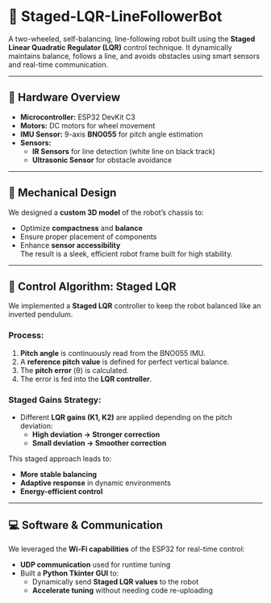 # 🤖 Staged-LQR-LineFollowerBot

A two-wheeled, self-balancing, line-following robot built using the **Staged Linear Quadratic Regulator (LQR)** control technique. It dynamically maintains balance, follows a line, and avoids obstacles using smart sensors and real-time communication.

---

## 🔧 Hardware Overview

- **Microcontroller:** ESP32 DevKit C3  
- **Motors:** DC motors for wheel movement  
- **IMU Sensor:** 9-axis **BNO055** for pitch angle estimation  
- **Sensors:**
  - **IR Sensors** for line detection (white line on black track)
  - **Ultrasonic Sensor** for obstacle avoidance  

---

## 🧩 Mechanical Design

We designed a **custom 3D model** of the robot’s chassis to:
- Optimize **compactness** and **balance**
- Ensure proper placement of components
- Enhance **sensor accessibility**  
The result is a sleek, efficient robot frame built for high stability.

---

## 🧠 Control Algorithm: Staged LQR

We implemented a **Staged LQR** controller to keep the robot balanced like an inverted pendulum.

### Process:

1. **Pitch angle** is continuously read from the BNO055 IMU.
2. A **reference pitch value** is defined for perfect vertical balance.
3. The **pitch error** (θ) is calculated.
4. The error is fed into the **LQR controller**.

### Staged Gains Strategy:

- Different **LQR gains (K1, K2)** are applied depending on the pitch deviation:
  - **High deviation → Stronger correction**
  - **Small deviation → Smoother correction**

This staged approach leads to:
- **More stable balancing**
- **Adaptive response** in dynamic environments
- **Energy-efficient control**

---

## 💻 Software & Communication

We leveraged the **Wi-Fi capabilities** of the ESP32 for real-time control:

- **UDP communication** used for runtime tuning
- Built a **Python Tkinter GUI** to:
  - Dynamically send **Staged LQR values** to the robot
  - **Accelerate tuning** without needing code re-uploading
